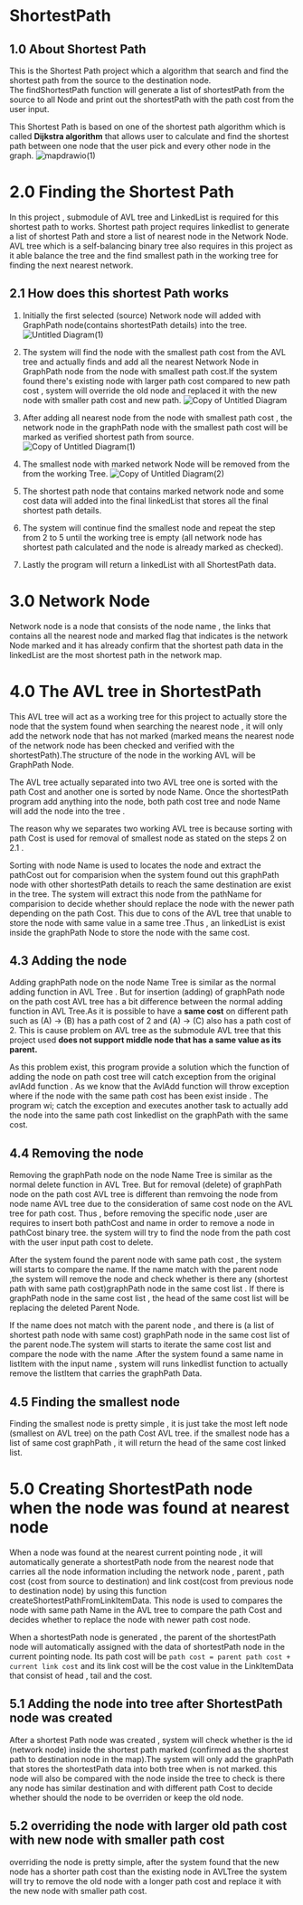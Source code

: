 # ShortestPath

## 1.0 About Shortest Path
This is the Shortest Path project which a algorithm that search and find the shortest path from the source to the destination node. \
The findShortestPath function will generate a list of shortestPath from the source to all Node and print out the shortestPath with the path cost from the user input.

This Shortest Path is based on one of the shortest path algorithm which is called **Dijkstra algorithm** that allows user to calculate and find the shortest path between one node that the user pick and every other node in the graph. 
![mapdrawio(1)](https://user-images.githubusercontent.com/51066670/72487979-a4b0b180-384a-11ea-9a5e-24155f5794f8.png)
# 2.0 Finding the Shortest Path
In this project , submodule of AVL tree and LinkedList <!--add the link there --> is required for this shortest path to works.
Shortest path project requires linkedlist to generate a list of shortest Path and store a list of nearest node in the Network Node.
AVL tree which is a self-balancing binary tree also requires in this project as it able balance the tree and the find 
smallest path in the working tree for finding the next nearest network.

## 2.1 How does this shortest Path works 
1. Initially the first selected (source) Network node will added with GraphPath node(contains shortestPath details) into the tree. 
![Untitled Diagram(1)](https://user-images.githubusercontent.com/51066670/72488788-f9552c00-384c-11ea-8bdc-aa13d5cf72f5.png)
2. The system will find the node with the smallest path cost from the AVL tree and actually finds and add all the nearest Network Node in GraphPath node 
from the node with smallest path cost.If the system found there's existing node with larger path cost compared to new path cost , system will 
override<!-- put link here--> the old node and replaced it with the new node with smaller path cost and new path.
![Copy of Untitled Diagram](https://user-images.githubusercontent.com/51066670/72489153-2c4bef80-384e-11ea-83e7-9bfe0d1f40ce.png)
3. After adding all nearest node from the node with smallest path cost , the network node in the graphPath node with the smallest path cost will be marked as verified shortest path from source.
![Copy of Untitled Diagram(1)](https://user-images.githubusercontent.com/51066670/72489263-7fbe3d80-384e-11ea-88b8-296978ce307e.png)
4. The smallest node with  marked network Node will be removed from the from the working Tree.
![Copy of Untitled Diagram(2)](https://user-images.githubusercontent.com/51066670/72489336-b5fbbd00-384e-11ea-89a7-d3ee8b269b2b.png)
5. The shortest path node that contains marked network node and some cost data will added into the final linkedList that stores all the final shortest path details.

6. The system will continue find the smallest node and repeat the step from 2 to 5 until the working tree is empty (all network node has shortest path calculated and the node is already marked as checked). 

7. Lastly the program will return a linkedList with all ShortestPath data.

# 3.0 Network Node
Network node is a node that consists of the node name , the links that contains all the nearest node and marked flag that indicates is the network Node marked and it has already confirm that the shortest path data in the linkedList are the most shortest path in the network map.

# 4.0 The AVL tree in ShortestPath
This AVL tree will act as a working tree for this project to actually store the node that the system found when searching the nearest node , it will only add the network node that has not marked (marked means the nearest node of the network node has been checked and verified with the shortestPath).The structure of the node in the working AVL will be GraphPath Node.

The AVL tree actually separated into two AVL tree one is sorted with the path Cost and another one is sorted by node Name. Once the shortestPath program add anything into the node, both path cost tree and node Name will add the node into the tree . 

The reason why we separates two working AVL tree is because sorting with path Cost is used for removal of smallest node as stated on the steps 2 on 2.1 .

Sorting with node Name is used to locates the node and extract the pathCost out for comparision when the system found out this graphPath node with other shortestPath details to reach the same destination are exist in the tree. The system will extract this node from the pathName for comparision to decide whether should replace the node with the newer path depending on the path Cost. This due to cons of the AVL tree that unable to store the node with same value in a same tree .Thus , an linkedList is exist inside the graphPath Node
to store the node with the same cost.

## 4.3 Adding the node 
Adding graphPath node on the node Name Tree is similar as the normal adding function in AVL Tree . 
But for insertion (adding) of graphPath node on the path cost AVL tree has a bit difference between the normal adding function in AVL Tree.As it is possible to have a **same cost** on different path such as (A) -> (B) has a path cost of 2 and (A) -> (C) also has a path cost of 2. This is cause problem on AVL tree as the submodule AVL tree that this project used **does not support middle node that has a same value as its parent.**

As this problem exist, this program provide a solution which the function of adding the node on path cost tree will catch exception from the original avlAdd function . As we know that the AvlAdd function will throw exception where if the node with the same path cost has been exist inside . The program wi; catch the exception and executes another task to actually add the node into the same path cost linkedlist on the graphPath with the same cost.

## 4.4 Removing the node
Removing the graphPath node on the node Name Tree is similar as the normal delete function in AVL Tree.
But for removal (delete) of graphPath node on the path cost AVL tree is different than remvoing the node from node name AVL tree due to the consideration of same cost node on the AVL tree for path cost.
Thus , before removing the specific node ,user are requires to insert both pathCost and name in order to remove a node in pathCost binary tree. the system will try to find the node from the path cost with the user input path cost to delete. 

After the system found the parent node with same path cost , the system will starts to compare the name. 
If the name match with the parent node ,the system will remove the node and check whether is there any (shortest path with same path cost)graphPath node in the same cost list .
If there is graphPath node in the same cost list , the head of the same cost list will be replacing the deleted Parent Node.
<!-- example -->

If the name does not match with the parent node , and there is (a list of shortest path node with same cost) graphPath node in the same cost list of the parent node.The system will starts to iterate the same cost list and compare the node with the name .After the system found a same name in listItem with the input name , system will runs linkedlist function to actually remove the listItem that carries the graphPath Data. 

## 4.5 Finding the smallest node
Finding the smallest node is pretty simple , it is just take the most left node (smallest on AVL tree) on the path Cost AVL tree.
if the smallest node has a list of same cost graphPath , it will return the head of the same cost linked list.

# 5.0 Creating ShortestPath node when the node was found at nearest node
When a node was found at the nearest current pointing node , it will automatically generate a shortestPath node from the nearest node that carries all the node information including the network node , parent , path cost (cost from source to destination) and link cost(cost from previous node to destination node) by using this function createShortestPathFromLinkItemData. This node is used to compares the node with same path Name in the AVL tree to compare the path Cost and decides whether to replace the node with newer path cost node.

When a shortestPath node is generated , the parent of the shortestPath node will automatically assigned with the data of shortestPath node in the current pointing node. Its path cost will be  `path cost = parent path cost + current link cost` and its link cost will be the cost value in the LinkItemData that consist of head , tail and the cost.

## 5.1 Adding the node into tree after ShortestPath node was created
After a shortest Path node was created , system will check whether is the id (network node) inside the shortest path marked (confirmed as the shortest path to destination node in the map).The system will only add the graphPath that stores the shortestPath data into both tree when is not marked. this node will also be compared with the node inside the tree to check is there any node has similar destination and with different path Cost to decide whether should the node to be overriden or keep the old node. 

## 5.2 overriding the node with larger old path cost with new node with smaller path cost
overriding the node is pretty simple, after the system found that the new node has a shorter path cost than the existing node in AVLTree 
the system will try to remove the old node with a longer path cost and replace it with the new node with smaller path cost.




